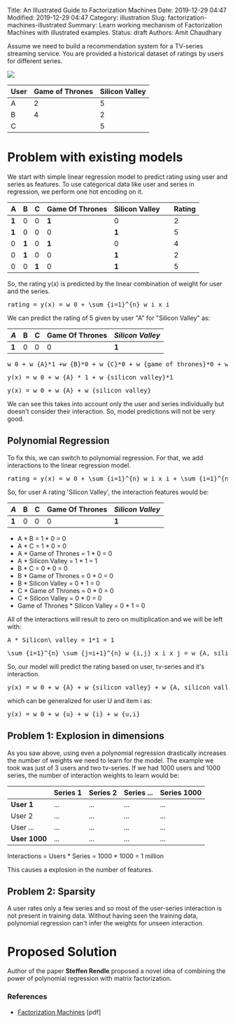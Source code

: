 Title: An Illustrated Guide to Factorization Machines
Date: 2019-12-29 04:47
Modified: 2019-12-29 04:47
Category: illustration
Slug: factorization-machines-illustrated
Summary: Learn working mechanism of Factorization Machines with illustrated examples.
Status: draft
Authors: Amit Chaudhary

Assume we need to build a recommendation system for a TV-series streaming service. You are provided a historical dataset of ratings by users for different series.  

![](https://upload.wikimedia.org/wikipedia/en/thumb/3/33/Silicon_valley_title.png/250px-Silicon_valley_title.png)  

|User|Game of Thrones|Silicon Valley|
|---|---|---|
|A	|2	|5|
|B	|4	|2|
|C| |5|

# Problem with existing models
We start with simple linear regression model to predict rating using user and series as features. 
To use categorical data like user and series in regression, we perform one hot encoding on it.

|A|B|C|Game Of Thrones|Silicon Valley| |Rating|
|---|---|---|---|---|---|---|
|**1**|0|0|**1**|0| |2|
|**1**|0|0|0|**1**| |5|
|0|**1**|0|**1**|0| |4|
|0|**1**|0|0|**1**| |2|
|0|0|**1**|0|**1**| |5|

So, the rating y(x) is predicted by the linear combination of weight for user and the series.
<pre class="math">
rating = y(x) = w_0 + \sum_{i=1}^{n} w_i x_i
</pre>

We can predict the rating of 5 given by user "A" for "Silicon Valley" as:

|*A*|B|C|Game Of Thrones|*Silicon Valley*|
|---|---|---|---|---|
|**1**|0|0|0|**1**|


<pre class="math">
w_0 + w_{A}*1 +w_{B}*0 + w_{C}*0 + w_{game of thrones}*0 + w_{silicon valley}*1  
</pre>
<pre class="math">
y(x) = w_0 + w_{A} * 1 + w_{silicon valley}*1
</pre>
<pre class="math">
y(x) = w_0 + w_{A} + w_{silicon valley}
</pre>

We can see this takes into account only the user and series individually but doesn't consider their interaction. So, model predictions will not be very good.

## Polynomial Regression
To fix this, we can switch to polynomial regression. For that, we add interactions to the linear regression model.
<pre class="math">
rating = y(x) = w_0 + \sum_{i=1}^{n} w_i x_i + \sum_{i=1}^{n} \sum_{j=i+1}^{n} w_{i,j} x_i x_j
</pre>

So, for user A rating 'Silicon Valley', the interaction features would be:  

|*A*|B|C|Game Of Thrones|*Silicon Valley*|
|---|---|---|---|---|
|**1**|0|0|0|**1**|

- A * B = 1 * 0 = 0
- A * C = 1 * 0 = 0
- A * Game of Thrones = 1 * 0 = 0
- A * Silicon Valley = 1 * 1 = 1
- B * C = 0 * 0 = 0
- B * Game of Thrones = 0 * 0 = 0
- B * Silicon Valley = 0 * 1 = 0
- C * Game of Thrones = 0 * 0 = 0
- C * Silicon Valley = 0 * 0 = 0
- Game of Thrones * Silicon Valley = 0 * 1 = 0

All of the interactions will result to zero on multiplication and we will be left with:  
<pre class="math">
A * Silicon\ valley = 1*1 = 1
</pre>

<pre class="math">
\sum_{i=1}^{n} \sum_{j=i+1}^{n} w_{i,j} x_i x_j = w_{A, silicon valley} * A * silicon valley = w_{A, silicon valley}
</pre>

So, our model will predict the rating based on user, tv-series and it's interaction.
<pre class="math">
y(x) = w_0 + w_{A} + w_{silicon valley} + w_{A, silicon valley}
</pre>
which can be generalized for user U and item i as:  

<pre class="math">
y(x) = w_0 + w_{u} + w_{i} + w_{u,i}
</pre>



## Problem 1: Explosion in dimensions
As you saw above, using even a polynomial regression drastically increases the number of weights we need to learn for the model. The example we took was just of 3 users and two tv-series. If we had 1000 users and 1000 series, the number of interaction weights to learn would be:  


| |Series 1|Series 2|Series ...|Series 1000|
|---|---|---|---|---|
|**User 1**|...|...|...|...|
|User 2|...|...|...|...|
|User ...|...|...|...|...|
|**User 1000**|...|...|...|...|
  
Interactions = Users * Series = 1000 * 1000 = 1 million

This causes a explosion in the number of features.

## Problem 2: Sparsity
A user rates only a few series and so most of the user-series interaction is not present in training data. Without having seen the training data, polynomial regression can't infer the weights for unseen interaction.

# Proposed Solution
Author of the paper **Steffen Rendle** proposed a novel idea of combining the power of polynomial regression with matrix factorization.

### References
- [Factorization Machines](https://cseweb.ucsd.edu/classes/fa17/cse291-b/reading/Rendle2010FM.pdf) [pdf]